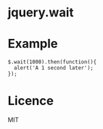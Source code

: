 jquery.wait
===========

# Example

```
$.wait(1000).then(function(){
  alert('A 1 second later');
});
```


# Licence

MIT

